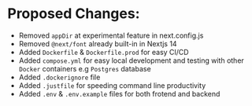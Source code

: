 
# Proposed Changes:

- Removed `appDir` at experimental feature in next.config.js
- Removed `@next/font` already built-in in Nextjs 14 
- Added `Dockerfile` & `Dockerfile.prod` for easy CI/CD
- Added `compose.yml` for easy local development and testing with other `Docker` containers e.g `Postgres` database 
- Added `.dockerignore` file
- Added `.justfile` for speeding command line productivity  
- Added `.env` & `.env.example` files for both frotend and backend
